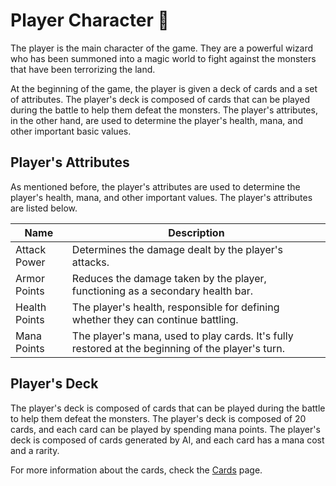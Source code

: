 # Player Character 👤

The player is the main character of the game. They are a powerful wizard who has been summoned into a magic world to fight against the monsters that have been terrorizing the land.

At the beginning of the game, the player is given a deck of cards and a set of attributes. The player's deck is composed of cards that can be played during the battle to help them defeat the monsters. The player's attributes, in the other hand, are used to determine the player's health, mana, and other important basic values.

## Player's Attributes

As mentioned before, the player's attributes are used to determine the player's health, mana, and other important values. The player's attributes are listed below.

| Name          | Description                                                                                       |
| ------------- | ------------------------------------------------------------------------------------------------- |
| Attack Power  | Determines the damage dealt by the player's attacks.                                              |
| Armor Points  | Reduces the damage taken by the player, functioning as a secondary health bar.                    |
| Health Points | The player's health, responsible for defining whether they can continue battling.                 |
| Mana Points   | The player's mana, used to play cards. It's fully restored at the beginning of the player's turn. |

## Player's Deck

The player's deck is composed of cards that can be played during the battle to help them defeat the monsters. The player's deck is composed of 20 cards, and each card can be played by spending mana points. The player's deck is composed of cards generated by AI, and each card has a mana cost and a rarity.

For more information about the cards, check the [Cards](Cards.md) page.
